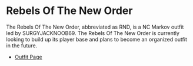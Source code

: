 # Rebels Of The New Order

The Rebels Of The New Order, abbreviated as RND, is a NC Markov outfit led by
SURGYJACKNOOB69. The Rebels Of The New Order is currently looking to build up
its player base and plans to become an organized outfit in the future.

- [Outfit Page](http://myplanetside.station.sony.com/outfit.jsp?outfitId=17223&worldId=3)
